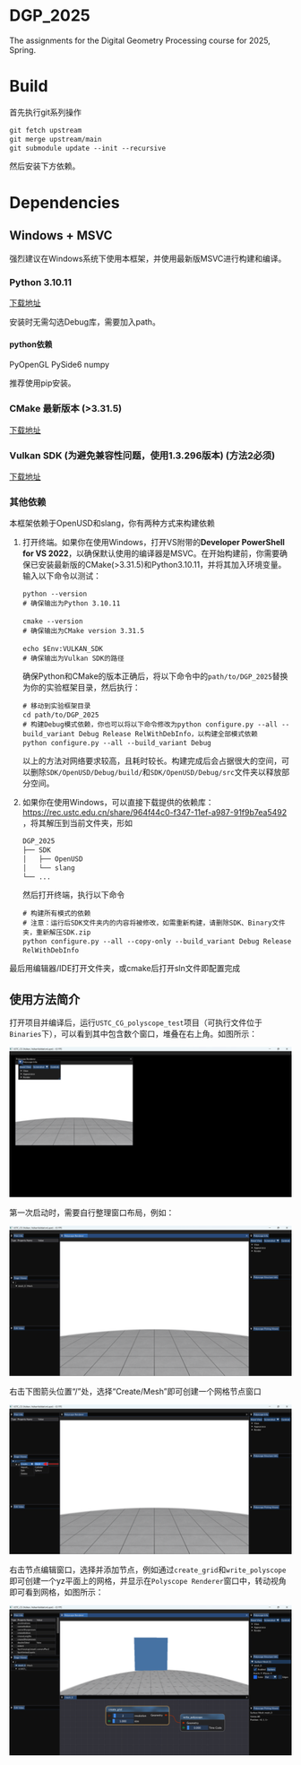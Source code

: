 # DGP_2025
The assignments for the Digital Geometry Processing course for 2025, Spring.

# Build
首先执行git系列操作
```
git fetch upstream
git merge upstream/main
git submodule update --init --recursive
```
然后安装下方依赖。

# Dependencies

## Windows + MSVC
强烈建议在Windows系统下使用本框架，并使用最新版MSVC进行构建和编译。

### Python 3.10.11 
[下载地址](https://www.python.org/downloads/release/python-31011/)

安装时无需勾选Debug库，需要加入path。

#### python依赖
PyOpenGL PySide6 numpy

推荐使用pip安装。

### CMake 最新版本 (>3.31.5)
[下载地址](https://cmake.org/download/#latest)

### Vulkan SDK (为避免兼容性问题，使用1.3.296版本) (**方法2必须**)
[下载地址](https://vulkan.lunarg.com/sdk/home)

### 其他依赖

本框架依赖于OpenUSD和slang，你有两种方式来构建依赖

1. 打开终端。如果你在使用Windows，打开VS附带的**Developer PowerShell for VS 2022**，以确保默认使用的编译器是MSVC。在开始构建前，你需要确保已安装最新版的CMake(>3.31.5)和Python3.10.11，并将其加入环境变量。输入以下命令以测试：

   ```shell
   python --version
   # 确保输出为Python 3.10.11
   
   cmake --version
   # 确保输出为CMake version 3.31.5

   echo $Env:VULKAN_SDK
   # 确保输出为Vulkan SDK的路径
   ```
 
   确保Python和CMake的版本正确后，将以下命令中的`path/to/DGP_2025`替换为你的实验框架目录，然后执行：

   ```shell
   # 移动到实验框架目录
   cd path/to/DGP_2025
   # 构建Debug模式依赖，你也可以将以下命令修改为python configure.py --all --build_variant Debug Release RelWithDebInfo，以构建全部模式依赖
   python configure.py --all --build_variant Debug
   ```

   以上的方法对网络要求较高，且耗时较长。构建完成后会占据很大的空间，可以删除`SDK/OpenUSD/Debug/build/`和`SDK/OpenUSD/Debug/src`文件夹以释放部分空间。

2. 如果你在使用Windows，可以直接下载提供的依赖库：https://rec.ustc.edu.cn/share/964f44c0-f347-11ef-a987-91f9b7ea5492 ，将其解压到当前文件夹，形如

   ```
   DGP_2025
   ├── SDK
   │   ├── OpenUSD
   │   └── slang
   └── ...
   ```

   然后打开终端，执行以下命令

   ```shell
   # 构建所有模式的依赖
   # 注意：运行后SDK文件夹内的内容将被修改，如需重新构建，请删除SDK、Binary文件夹，重新解压SDK.zip
   python configure.py --all --copy-only --build_variant Debug Release RelWithDebInfo
   ```

最后用编辑器/IDE打开文件夹，或cmake后打开sln文件即配置完成

## 使用方法简介
打开项目并编译后，运行`USTC_CG_polyscope_test`项目（可执行文件位于`Binaries`下），可以看到其中包含数个窗口，堆叠在右上角。如图所示：

![image-1](images/image_1.png)

第一次启动时，需要自行整理窗口布局，例如：

![image-2](images/image_2.png)

右击下图箭头位置“/”处，选择“Create/Mesh”即可创建一个网格节点窗口

![image-3](images/image_3.png)

右击节点编辑窗口，选择并添加节点，例如通过`create_grid`和`write_polyscope`即可创建一个yz平面上的网格，并显示在`Polyscope Renderer`窗口中，转动视角即可看到网格，如图所示：

![image-4](images/image_4.png)
